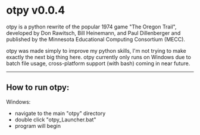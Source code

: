 # otpy v0.0.4

otpy is a python rewrite of the popular 1974 game "The Oregon Trail",
developed by Don Rawitsch, Bill Heinemann, and Paul Dillenberger and
published by the Minnesota Educational Computing Consortium (MECC).

otpy was made simply to improve my python skills, I'm not trying to
make exactly the next big thing here. otpy currently only runs on Windows due to batch file usage, cross-platform support (with bash) coming in near future.

---
How to run otpy:
----

Windows:

- navigate to the main "otpy" directory
- double click "otpy_Launcher.bat"
- program will begin

